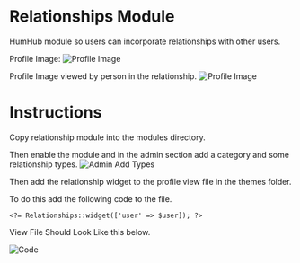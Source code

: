 # Relationships Module

HumHub module so users can incorporate relationships with other users. 

Profile Image:
![Profile Image](https://github.com/jeremiahtenbrink/relationships/blob/master/resources/screen-shots/Profile.JPG "Profile View")

Profile Image viewed by person in the relationship. 
![Profile Image](https://github.com/jeremiahtenbrink/relationships/blob/master/resources/screen-shots/ProfileViewAsAnotherPerson.JPG "Profile View")

# Instructions

Copy relationship module into the modules directory. 

Then enable the module and in the admin section add a category and some relationship types. 
![Admin Add Types](https://github.com/jeremiahtenbrink/relationships/blob/master/resources/screen-shots/AdminCreateType.JPG "Create Relationship Types")

Then add the relationship widget to the profile view file in the themes folder. 

To do this add the following code to the file. 

```
<?= Relationships::widget(['user' => $user]); ?>
```

View File Should Look Like this below. 

![Code](https://github.com/jeremiahtenbrink/relationships/blob/master/resources/screen-shots/Code.JPG "Code Example")
